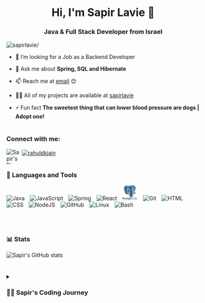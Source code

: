 <h1 align="center">Hi, I'm Sapir Lavie 🐾</h1>

<h3 align="center">Java & Full Stack Developer from Israel</h3>
<p align="left"> <img src=https://komarev.com/ghpvc/?username=sapirlavie alt=sapirlavie/> </p>


- 🤔 I’m looking for a Job as a Backend Developer 

- 💬 Ask me about **Spring, SQL and Hibernate**

- 📫 Reach me at [email](mailto:sapirlavie9@gmail.com) 😊

- 👨‍💻 All of my projects are available at [sapirlavie](https://github.com/SapirLavie)
- ⚡ Fun fact **The sweetest thing that can lower blood pressure are dogs | Adopt one!**

#

<h3 align="left">Connect with me:</h3>
<p align="left">
<a href="https://linkedin.com/in/sapirlavie" target="blank"><img align="center" src="https://cdn.jsdelivr.net/npm/simple-icons@3.0.1/icons/linkedin.svg" alt="rahuldkjain" height="40px" width="40px" /></a>
<a href="https://discord.com/spiderWomen#5578"><img align="left" alt="Sapir's Discord" height="40px" width="40px" src="https://raw.githubusercontent.com/peterthehan/peterthehan/master/assets/discord.svg" />
</a>
</p>

#

### 🧰 Languages and Tools

<p align="left">
<img alt="Java" height="40px" width="40px" style="padding-right:10px;" src="https://cdn.jsdelivr.net/gh/devicons/devicon/icons/java/java-original.svg"/>
<img alt="JavaScript" height="40px" width="40px" style="padding-right:10px;" src="https://cdn.jsdelivr.net/gh/devicons/devicon/icons/javascript/javascript-plain.svg" />
<img alt="Spring" height="40px" width="40px" style="padding-right:10px;" src="https://cdn.jsdelivr.net/gh/devicons/devicon/icons/spring/spring-original.svg" />
<img alt="React" height="40px" width="40px" style="padding-right:10px;" src="https://cdn.jsdelivr.net/gh/devicons/devicon/icons/react/react-original.svg" />
<img alt="PostgreSQL" height="40px" width="40px" style="padding-right:10px;" src="https://raw.githubusercontent.com/devicons/devicon/master/icons/postgresql/postgresql-original-wordmark.svg" />
<img alt="Git" height="40px" width="40px" style="padding-right:10px;" src="https://cdn.jsdelivr.net/gh/devicons/devicon/icons/git/git-original.svg" />
<img alt="HTML" height="40px" width="40px" style="padding-right:10px;" src="https://cdn.jsdelivr.net/gh/devicons/devicon/icons/html5/html5-plain.svg" />
<img alt="CSS" height="40px" width="40px" style="padding-right:10px;" src="https://cdn.jsdelivr.net/gh/devicons/devicon/icons/css3/css3-plain.svg" />
<img alt="NodeJS" height="40px" width="40px" style="padding-right:10px;" src="https://cdn.jsdelivr.net/gh/devicons/devicon/icons/nodejs/nodejs-original.svg" />
<img alt="GitHub"height="40px" width="40px" style="padding-right:10px;" src="https://cdn.jsdelivr.net/gh/devicons/devicon/icons/github/github-original.svg" />
<img alt="Linux" height="40px" width="40px" style="padding-right:10px;" src="https://cdn.jsdelivr.net/gh/devicons/devicon/icons/linux/linux-original.svg" />
<img alt="Bash" height="40px" width="40px" style="padding-right:10px;" src="https://cdn.jsdelivr.net/gh/devicons/devicon/icons/bash/bash-original.svg" />
</p>

<br />

#
### 📊 Stats


![Sapir's GitHub stats](https://github-readme-stats.vercel.app/api?username=sapirlavie&show_icons=true&theme=gruvbox)

#
<details>
 <summary><h3>👨‍💻 Sapir's Coding Journey</h3></summary>
I started my coding journey 4 years ago, when I decided to enroll in Practical Software Engineering studies.
For the first time, I saw the power of creation😍, through building websites, applications or just learning about the core of computers.
I found myself fascinated by the world of Software Development that I decided to Develop myself and register for a B.Sc. degree in 
Software Engineering at the open university💪. These days I’m working on a Java project to learn new technologies.
I participated in hackathons, meetups and online courses.
I passionate about complex problem solving, highly motivated to learn new technologies and handle technological challenges.
  
